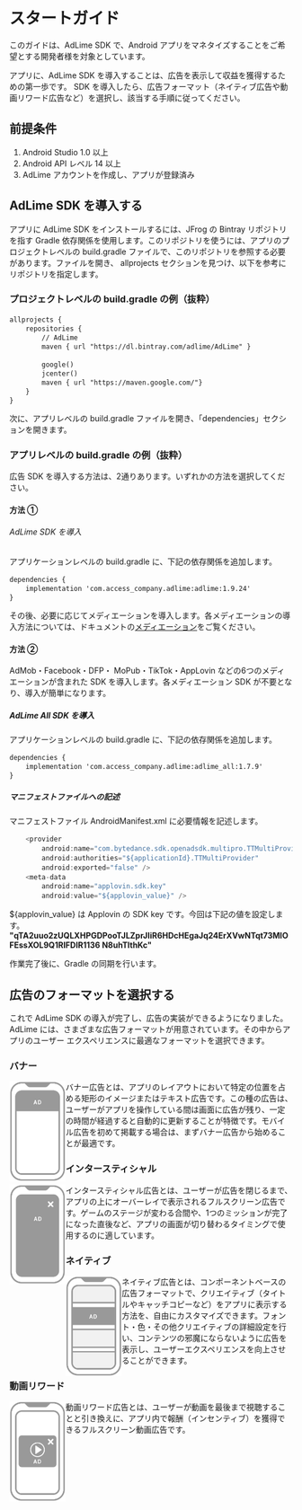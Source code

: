 # スタートガイド
このガイドは、AdLime SDK で、Android アプリをマネタイズすることをご希望とする開発者様を対象としています。

アプリに、AdLime SDK を導入することは、広告を表示して収益を獲得するための第一歩です。 SDK を導入したら、広告フォーマット（ネイティブ広告や動画リワード広告など）を選択し、該当する手順に従ってください。

## 前提条件

1. Android Studio 1.0 以上
2. Android API レベル 14 以上
3. AdLime アカウントを作成し、アプリが登録済み

## AdLime SDK を導入する

アプリに AdLime SDK をインストールするには、JFrog の Bintray リポジトリを指す Gradle 依存関係を使用します。このリポジトリを使うには、アプリのプロジェクトレベルの build.gradle ファイルで、このリポジトリを参照する必要があります。ファイルを開き、 allprojects セクションを見つけ、以下を参考にリポジトリを指定します。

### プロジェクトレベルの build.gradle の例（抜粋）

```
allprojects {
    repositories {
        // AdLime
        maven { url "https://dl.bintray.com/adlime/AdLime" }

        google()
        jcenter()
        maven { url "https://maven.google.com/"}
    }
}
```
次に、アプリレベルの build.gradle ファイルを開き、「dependencies」セクションを開きます。

### アプリレベルの build.gradle の例（抜粋）
広告 SDK を導入する方法は、2通りあります。いずれかの方法を選択してください。

#### 方法 ①

###### AdLime SDK を導入
アプリケーションレベルの build.gradle に、下記の依存関係を追加します。
```
dependencies {
    implementation 'com.access_company.adlime:adlime:1.9.24'
}
```
その後、必要に応じてメディエーションを導入します。各メディエーションの導入方法については、ドキュメントの[メディエーション](./Interstitial.md)をご覧ください。

#### 方法 ②
AdMob・Facebook・DFP・ MoPub・TikTok・AppLovin などの6つのメディエーションが含まれた SDK を導入します。各メディエーション SDK が不要となり、導入が簡単になります。

##### AdLime All SDK を導入
アプリケーションレベルの build.gradle に、下記の依存関係を追加します。
```
dependencies {
    implementation 'com.access_company.adlime:adlime_all:1.7.9'
}
```
##### マニフェストファイルへの記述
マニフェストファイル AndroidManifest.xml に必要情報を記述します。
```java
    <provider
        android:name="com.bytedance.sdk.openadsdk.multipro.TTMultiProvider"
        android:authorities="${applicationId}.TTMultiProvider"
        android:exported="false" />
    <meta-data
        android:name="applovin.sdk.key"
        android:value="${applovin_value}" />
```
${applovin_value} は Applovin の SDK key です。今回は下記の値を設定します。 **"qTA2uuo2zUQLXHPGDPooTJLZprJIiR6HDcHEgaJq24ErXVwNTqt73MlOFEssXOL9Q1RIFDlR1136
N8uhTlthKc"**

作業完了後に、Gradle の同期を行います。

## 広告のフォーマットを選択する

これで AdLime SDK の導入が完了し、広告の実装ができるようになりました。 AdLime には、さまざまな広告フォーマットが用意されています。その中からアプリのユーザー エクスペリエンスに最適なフォーマットを選択できます。


### バナー

<div class="clearfix cust-image-text">
<img src="./../images/ad_icons/format-banner.png"  width="100px"  align=left />
バナー広告とは、アプリのレイアウトにおいて特定の位置を占める矩形のイメージまたはテキスト広告です。この種の広告は、ユーザーがアプリを操作している間は画面に広告が残り、一定の時間が経過すると自動的に更新することが特徴です。モバイル広告を初めて掲載する場合は、まずバナー広告から始めることが最適です。
</div>

### インタースティシャル

<div class="clearfix cust-image-text">
<img src="./../images/ad_icons/format-interstitial.png" width="100px" align=left />
インタースティシャル広告とは、ユーザーが広告を閉じるまで、アプリの上にオーバーレイで表示されるフルスクリーン広告です。ゲームのステージが変わる合間や、1つのミッションが完了になった直後など、アプリの画面が切り替わるタイミングで使用するのに適しています。
</div>

### ネイティブ

<div class="clearfix cust-image-text">
<img src="./../images/ad_icons/format-native.png"  width="100px"  align=left />
ネイティブ広告とは、コンポーネントベースの広告フォーマットで、クリエイティブ（タイトルやキャッチコピーなど）をアプリに表示する方法を、自由にカスタマイズできます。フォント・色・その他クリエイティブの詳細設定を行い、コンテンツの邪魔にならないように広告を表示し、ユーザーエクスペリエンスを向上させることができます。
</div>

### 動画リワード

<div class="clearfix cust-image-text">
<img src="./../images/ad_icons/format-rewarded.png"  width="100px"  align=left />
動画リワード広告とは、ユーザーが動画を最後まで視聴することと引き換えに、アプリ内で報酬（インセンティブ）を獲得できるフルスクリーン動画広告です。
</div>



